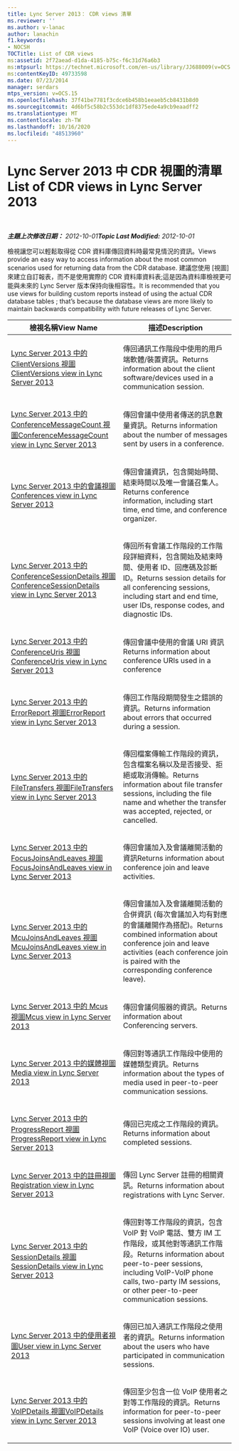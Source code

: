 ```yaml
---
title: Lync Server 2013： CDR views 清單
ms.reviewer: ''
ms.author: v-lanac
author: lanachin
f1.keywords:
- NOCSH
TOCTitle: List of CDR views
ms:assetid: 2f72aead-d1da-4185-b75c-f6c31d76a6b3
ms:mtpsurl: https://technet.microsoft.com/en-us/library/JJ688009(v=OCS.15)
ms:contentKeyID: 49733598
ms.date: 07/23/2014
manager: serdars
mtps_version: v=OCS.15
ms.openlocfilehash: 37f41be7781f3cdce6b458b1eeaeb5cb8431b8d0
ms.sourcegitcommit: 4d6bf5c58b2c553dc1df8375ede4a9cb9eaadff2
ms.translationtype: MT
ms.contentlocale: zh-TW
ms.lasthandoff: 10/16/2020
ms.locfileid: "48513960"
---
```

# <a name="list-of-cdr-views-in-lync-server-2013"></a><span data-ttu-id="59bb6-102">Lync Server 2013 中 CDR 視圖的清單</span><span class="sxs-lookup"><span data-stu-id="59bb6-102">List of CDR views in Lync Server 2013</span></span>

<div data-xmlns="http://www.w3.org/1999/xhtml">

<div class="topic" data-xmlns="http://www.w3.org/1999/xhtml" data-msxsl="urn:schemas-microsoft-com:xslt" data-cs="https://msdn.microsoft.com/">

<div data-asp="https://msdn2.microsoft.com/asp">



</div>

<div id="mainSection">

<div id="mainBody">

<span> </span>

<span data-ttu-id="59bb6-103">_**主題上次修改日期：** 2012-10-01_</span><span class="sxs-lookup"><span data-stu-id="59bb6-103">_**Topic Last Modified:** 2012-10-01_</span></span>

<span data-ttu-id="59bb6-104">檢視讓您可以輕鬆取得從 CDR 資料庫傳回資料時最常見情況的資訊。</span><span class="sxs-lookup"><span data-stu-id="59bb6-104">Views provide an easy way to access information about the most common scenarios used for returning data from the CDR database.</span></span> <span data-ttu-id="59bb6-105">建議您使用 [視圖] 來建立自訂報表，而不是使用實際的 CDR 資料庫資料表;這是因為資料庫檢視更可能與未來的 Lync Server 版本保持向後相容性。</span><span class="sxs-lookup"><span data-stu-id="59bb6-105">It is recommended that you use views for building custom reports instead of using the actual CDR database tables ; that’s because the database views are more likely to maintain backwards compatibility with future releases of Lync Server.</span></span>


<table>
<colgroup>
<col style="width: 50%" />
<col style="width: 50%" />
</colgroup>
<thead>
<tr class="header">
<th><span data-ttu-id="59bb6-106">檢視名稱</span><span class="sxs-lookup"><span data-stu-id="59bb6-106">View Name</span></span></th>
<th><span data-ttu-id="59bb6-107">描述</span><span class="sxs-lookup"><span data-stu-id="59bb6-107">Description</span></span></th>
</tr>
</thead>
<tbody>
<tr class="odd">
<td><p><span data-ttu-id="59bb6-108"><a href="lync-server-2013-clientversions-view.md">Lync Server 2013 中的 ClientVersions 視圖</a></span><span class="sxs-lookup"><span data-stu-id="59bb6-108"><a href="lync-server-2013-clientversions-view.md">ClientVersions view in Lync Server 2013</a></span></span></p></td>
<td><p><span data-ttu-id="59bb6-109">傳回通訊工作階段中使用的用戶端軟體/裝置資訊。</span><span class="sxs-lookup"><span data-stu-id="59bb6-109">Returns information about the client software/devices used in a communication session.</span></span></p></td>
</tr>
<tr class="even">
<td><p><span data-ttu-id="59bb6-110"><a href="lync-server-2013-conferencemessagecount-view.md">Lync Server 2013 中的 ConferenceMessageCount 視圖</a></span><span class="sxs-lookup"><span data-stu-id="59bb6-110"><a href="lync-server-2013-conferencemessagecount-view.md">ConferenceMessageCount view in Lync Server 2013</a></span></span></p></td>
<td><p><span data-ttu-id="59bb6-111">傳回會議中使用者傳送的訊息數量資訊。</span><span class="sxs-lookup"><span data-stu-id="59bb6-111">Returns information about the number of messages sent by users in a conference.</span></span></p></td>
</tr>
<tr class="odd">
<td><p><span data-ttu-id="59bb6-112"><a href="lync-server-2013-conferences-view.md">Lync Server 2013 中的會議視圖</a></span><span class="sxs-lookup"><span data-stu-id="59bb6-112"><a href="lync-server-2013-conferences-view.md">Conferences view in Lync Server 2013</a></span></span></p></td>
<td><p><span data-ttu-id="59bb6-113">傳回會議資訊，包含開始時間、結束時間以及唯一會議召集人。</span><span class="sxs-lookup"><span data-stu-id="59bb6-113">Returns conference information, including start time, end time, and conference organizer.</span></span></p></td>
</tr>
<tr class="even">
<td><p><span data-ttu-id="59bb6-114"><a href="lync-server-2013-conferencesessiondetails-view.md">Lync Server 2013 中的 ConferenceSessionDetails 視圖</a></span><span class="sxs-lookup"><span data-stu-id="59bb6-114"><a href="lync-server-2013-conferencesessiondetails-view.md">ConferenceSessionDetails view in Lync Server 2013</a></span></span></p></td>
<td><p><span data-ttu-id="59bb6-115">傳回所有會議工作階段的工作階段詳細資料，包含開始及結束時間、使用者 ID、回應碼及診斷 ID。</span><span class="sxs-lookup"><span data-stu-id="59bb6-115">Returns session details for all conferencing sessions, including start and end time, user IDs, response codes, and diagnostic IDs.</span></span></p></td>
</tr>
<tr class="odd">
<td><p><span data-ttu-id="59bb6-116"><a href="lync-server-2013-conferenceuris-view.md">Lync Server 2013 中的 ConferenceUris 視圖</a></span><span class="sxs-lookup"><span data-stu-id="59bb6-116"><a href="lync-server-2013-conferenceuris-view.md">ConferenceUris view in Lync Server 2013</a></span></span></p></td>
<td><p><span data-ttu-id="59bb6-117">傳回會議中使用的會議 URI 資訊</span><span class="sxs-lookup"><span data-stu-id="59bb6-117">Returns information about conference URIs used in a conference</span></span></p></td>
</tr>
<tr class="even">
<td><p><span data-ttu-id="59bb6-118"><a href="lync-server-2013-errorreport-view.md">Lync Server 2013 中的 ErrorReport 視圖</a></span><span class="sxs-lookup"><span data-stu-id="59bb6-118"><a href="lync-server-2013-errorreport-view.md">ErrorReport view in Lync Server 2013</a></span></span></p></td>
<td><p><span data-ttu-id="59bb6-119">傳回工作階段期間發生之錯誤的資訊。</span><span class="sxs-lookup"><span data-stu-id="59bb6-119">Returns information about errors that occurred during a session.</span></span></p></td>
</tr>
<tr class="odd">
<td><p><span data-ttu-id="59bb6-120"><a href="lync-server-2013-filetransfers-view.md">Lync Server 2013 中的 FileTransfers 視圖</a></span><span class="sxs-lookup"><span data-stu-id="59bb6-120"><a href="lync-server-2013-filetransfers-view.md">FileTransfers view in Lync Server 2013</a></span></span></p></td>
<td><p><span data-ttu-id="59bb6-121">傳回檔案傳輸工作階段的資訊，包含檔案名稱以及是否接受、拒絕或取消傳輸。</span><span class="sxs-lookup"><span data-stu-id="59bb6-121">Returns information about file transfer sessions, including the file name and whether the transfer was accepted, rejected, or cancelled.</span></span></p></td>
</tr>
<tr class="even">
<td><p><span data-ttu-id="59bb6-122"><a href="lync-server-2013-focusjoinsandleaves-view.md">Lync Server 2013 中的 FocusJoinsAndLeaves 視圖</a></span><span class="sxs-lookup"><span data-stu-id="59bb6-122"><a href="lync-server-2013-focusjoinsandleaves-view.md">FocusJoinsAndLeaves view in Lync Server 2013</a></span></span></p></td>
<td><p><span data-ttu-id="59bb6-123">傳回會議加入及會議離開活動的資訊</span><span class="sxs-lookup"><span data-stu-id="59bb6-123">Returns information about conference join and leave activities.</span></span></p></td>
</tr>
<tr class="odd">
<td><p><span data-ttu-id="59bb6-124"><a href="lync-server-2013-mcujoinsandleaves-view.md">Lync Server 2013 中的 McuJoinsAndLeaves 視圖</a></span><span class="sxs-lookup"><span data-stu-id="59bb6-124"><a href="lync-server-2013-mcujoinsandleaves-view.md">McuJoinsAndLeaves view in Lync Server 2013</a></span></span></p></td>
<td><p><span data-ttu-id="59bb6-125">傳回會議加入及會議離開活動的合併資訊 (每次會議加入均有對應的會議離開作為搭配)。</span><span class="sxs-lookup"><span data-stu-id="59bb6-125">Returns combined information about conference join and leave activities (each conference join is paired with the corresponding conference leave).</span></span></p></td>
</tr>
<tr class="even">
<td><p><span data-ttu-id="59bb6-126"><a href="lync-server-2013-mcus-view.md">Lync Server 2013 中的 Mcus 視圖</a></span><span class="sxs-lookup"><span data-stu-id="59bb6-126"><a href="lync-server-2013-mcus-view.md">Mcus view in Lync Server 2013</a></span></span></p></td>
<td><p><span data-ttu-id="59bb6-127">傳回會議伺服器的資訊。</span><span class="sxs-lookup"><span data-stu-id="59bb6-127">Returns information about Conferencing servers.</span></span></p></td>
</tr>
<tr class="odd">
<td><p><span data-ttu-id="59bb6-128"><a href="lync-server-2013-media-view.md">Lync Server 2013 中的媒體視圖</a></span><span class="sxs-lookup"><span data-stu-id="59bb6-128"><a href="lync-server-2013-media-view.md">Media view in Lync Server 2013</a></span></span></p></td>
<td><p><span data-ttu-id="59bb6-129">傳回對等通訊工作階段中使用的媒體類型資訊。</span><span class="sxs-lookup"><span data-stu-id="59bb6-129">Returns information about the types of media used in peer-to-peer communication sessions.</span></span></p></td>
</tr>
<tr class="even">
<td><p><span data-ttu-id="59bb6-130"><a href="lync-server-2013-progressreport-view.md">Lync Server 2013 中的 ProgressReport 視圖</a></span><span class="sxs-lookup"><span data-stu-id="59bb6-130"><a href="lync-server-2013-progressreport-view.md">ProgressReport view in Lync Server 2013</a></span></span></p></td>
<td><p><span data-ttu-id="59bb6-131">傳回已完成之工作階段的資訊。</span><span class="sxs-lookup"><span data-stu-id="59bb6-131">Returns information about completed sessions.</span></span></p></td>
</tr>
<tr class="odd">
<td><p><span data-ttu-id="59bb6-132"><a href="lync-server-2013-registration-view.md">Lync Server 2013 中的註冊視圖</a></span><span class="sxs-lookup"><span data-stu-id="59bb6-132"><a href="lync-server-2013-registration-view.md">Registration view in Lync Server 2013</a></span></span></p></td>
<td><p><span data-ttu-id="59bb6-133">傳回 Lync Server 註冊的相關資訊。</span><span class="sxs-lookup"><span data-stu-id="59bb6-133">Returns information about registrations with Lync Server.</span></span></p></td>
</tr>
<tr class="even">
<td><p><span data-ttu-id="59bb6-134"><a href="lync-server-2013-sessiondetails-view.md">Lync Server 2013 中的 SessionDetails 視圖</a></span><span class="sxs-lookup"><span data-stu-id="59bb6-134"><a href="lync-server-2013-sessiondetails-view.md">SessionDetails view in Lync Server 2013</a></span></span></p></td>
<td><p><span data-ttu-id="59bb6-135">傳回對等工作階段的資訊，包含 VoIP 對 VoIP 電話、雙方 IM 工作階段，或其他對等通訊工作階段。</span><span class="sxs-lookup"><span data-stu-id="59bb6-135">Returns information about peer-to-peer sessions, including VoIP-VoIP phone calls, two-party IM sessions, or other peer-to-peer communication sessions.</span></span></p></td>
</tr>
<tr class="odd">
<td><p><span data-ttu-id="59bb6-136"><a href="lync-server-2013-user-view.md">Lync Server 2013 中的使用者視圖</a></span><span class="sxs-lookup"><span data-stu-id="59bb6-136"><a href="lync-server-2013-user-view.md">User view in Lync Server 2013</a></span></span></p></td>
<td><p><span data-ttu-id="59bb6-137">傳回已加入通訊工作階段之使用者的資訊。</span><span class="sxs-lookup"><span data-stu-id="59bb6-137">Returns information about the users who have participated in communication sessions.</span></span></p></td>
</tr>
<tr class="even">
<td><p><span data-ttu-id="59bb6-138"><a href="lync-server-2013-voipdetails-view.md">Lync Server 2013 中的 VoIPDetails 視圖</a></span><span class="sxs-lookup"><span data-stu-id="59bb6-138"><a href="lync-server-2013-voipdetails-view.md">VoIPDetails view in Lync Server 2013</a></span></span></p></td>
<td><p><span data-ttu-id="59bb6-139">傳回至少包含一位 VoIP 使用者之對等工作階段的資訊。</span><span class="sxs-lookup"><span data-stu-id="59bb6-139">Returns information for peer-to-peer sessions involving at least one VoIP (Voice over IO) user.</span></span></p></td>
</tr>
</tbody>
</table>


</div>

<span> </span>

</div>

</div>

</div>

